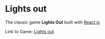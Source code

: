 # Lights out

The classic game __Lights Out__ built with [React.js](http://reactjs.org/)

Link to Game: [Lights out](https://druserkes.github.io/lights-out/)


